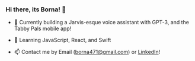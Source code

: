 ### Hi there, its Borna! 👋

- 🔭 Currently building a Jarvis-esque voice assistant with GPT-3, and the Tabby Pals mobile app! 
- 🌱 Learning JavaScript, React, and Swift

- 📫 Contact me by Email ([borna471@gmail.com](borna471@gmail.com)) or [LinkedIn](https://www.linkedin.com/in/borna-shani/)!



<!--
**borna471/borna471** is a ✨ _special_ ✨ repository because its `README.md` (this file) appears on your GitHub profile.

Here are some ideas to get you started:

- 🔭 I’m currently working on ...
- 🌱 I’m currently learning ...
- 👯 I’m looking to collaborate on ...
- 🤔 I’m looking for help with ...
- 💬 Ask me about ...
- 📫 How to reach me: ...
- 😄 Pronouns: ...
- ⚡ Fun fact: ...
-->
